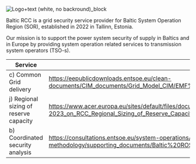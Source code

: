![Logo+text (white, no backround)_block](https://github.com/user-attachments/assets/f1792579-5456-43c2-ab2d-53954a44c37e)

Baltic RCC is a grid security service provider for Baltic System Operation Region (SOR), established in 2022 in Tallinn, Estonia.

Our mission is to support the power system security of supply in Baltics and in Europe by providing system operation related services to transmission system operators (TSO-s).

| Service  | Methodology  | Repository  | 
|---|---|---|
|  c) Common Grid delivery |  https://eepublicdownloads.entsoe.eu/clean-documents/CIM_documents/Grid_Model_CIM/EMF%20requirements%20specification%20v3_Approved.pdf | https://github.com/Baltic-RCC/EMF  |  
|  j) Regional sizing of reserve capacity | https://www.acer.europa.eu/sites/default/files/documents/Individual%20Decisions/ACER_Decision_12-2023_on_RCC_Regional_Sizing_of_Reserve_Capacity_Methodology.pdf  | https://github.com/Baltic-RCC/year-ahead-sizing  |   
| b) Coordinated security analysis  |  https://consultations.entsoe.eu/system-operations/article-76-so-regulation-baltic-methodology/supporting_documents/Baltic%20ROSC%20proposal%20SO76%20for%20public%20consultation.pdf | https://github.com/Baltic-RCC/NC-Data-Exchange  |  


<!--

**Here are some ideas to get you started:**

🙋‍♀️ A short introduction - what is your organization all about?
🌈 Contribution guidelines - how can the community get involved?
👩‍💻 Useful resources - where can the community find your docs? Is there anything else the community should know?
🍿 Fun facts - what does your team eat for breakfast?
🧙 Remember, you can do mighty things with the power of [Markdown](https://docs.github.com/github/writing-on-github/getting-started-with-writing-and-formatting-on-github/basic-writing-and-formatting-syntax)
-->
